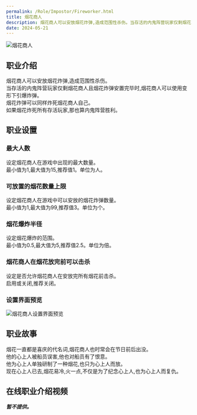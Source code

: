 ```yaml
---
permalink: /Role/Impostor/Fireworker.html
title: 烟花商人
description: 烟花商人可以安放烟花炸弹,造成范围性杀伤。当存活的内鬼阵营玩家仅剩烟花商人且烟花炸弹安置完毕时,烟花商人可以使用变形下引爆炸弹。烟花炸弹可以同样炸死烟花商人自己。如果烟花炸死所有存活玩家,那也算内鬼阵营胜利。
date: 2024-05-21
---
```

![烟花商人](https://cn-sy1.rains3.com/xtremewave/Fireworker.png)
## 职业介绍
烟花商人可以安放烟花炸弹,造成范围性杀伤。<br>
当存活的内鬼阵营玩家仅剩烟花商人且烟花炸弹安置完毕时,烟花商人可以使用变形下引爆炸弹。<br>
烟花炸弹可以同样炸死烟花商人自己。<br>
如果烟花炸死所有存活玩家,那也算内鬼阵营胜利。
## 职业设置
### 最大人数
设定烟花商人在游戏中出现的最大数量。<br>
最小值为1,最大值为15,推荐值1。单位为人。
### 可放置的烟花数量上限
设定烟花商人在游戏中可以安放的烟花炸弹数量。<br>
最小值为1,最大值为99,推荐值3。单位为个。
### 烟花爆炸半径
设定烟花爆炸的范围。<br>
最小值为0.5,最大值为5,推荐值2.5。单位为倍。
### 烟花商人在烟花放完前可以击杀
设定是否允许烟花商人在安放完所有烟花前击杀。<br>
启用或关闭,推荐关闭。
### 设置界面预览
![烟花商人设置界面预览](https://cn-sy1.rains3.com/xtremewave/Fireworker-OptUI.png)
## 职业故事
烟花一直都是喜庆的代名词,烟花商人也时常会在节日前后出没。<br>
他的心上人被船员误害,他也对船员有了恨意。<br>
他为心上人单独研制了一种烟花,也只为心上人而放。<br>
现在心上人已去,烟花易冷,火一点,不仅是为了纪念心上人,也为心上人而复仇。
## 在线职业介绍视频
***暂不提供。***